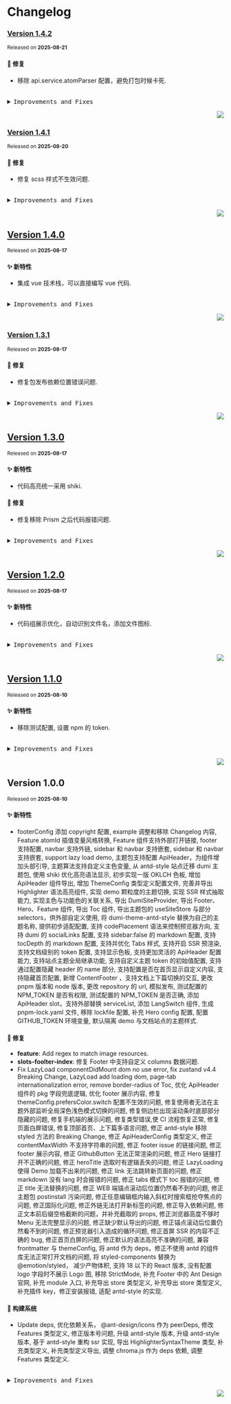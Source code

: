 # Changelog

### [Version&nbsp;1.4.2](https://github.com/39plu/dumi-theme-skk/compare/v1.4.1...v1.4.2)

<sup>Released on **2025-08-21**</sup>

#### 🐛 修复

- 移除 api.service.atomParser 配置，避免打包时候卡死.

<br/>

<details>
<summary><kbd>Improvements and Fixes</kbd></summary>

#### What's fixed

- 移除 api.service.atomParser 配置，避免打包时候卡死 ([84aacf3](https://github.com/39plu/dumi-theme-skk/commit/84aacf3))

</details>

<div align="right">

[![](https://img.shields.io/badge/-BACK_TO_TOP-151515?style=flat-square)](#readme-top)

</div>

### [Version&nbsp;1.4.1](https://github.com/39plu/dumi-theme-skk/compare/v1.4.0...v1.4.1)

<sup>Released on **2025-08-20**</sup>

#### 🐛 修复

- 修复 scss 样式不生效问题.

<br/>

<details>
<summary><kbd>Improvements and Fixes</kbd></summary>

#### What's fixed

- 修复 scss 样式不生效问题 ([176c05a](https://github.com/39plu/dumi-theme-skk/commit/176c05a))

</details>

<div align="right">

[![](https://img.shields.io/badge/-BACK_TO_TOP-151515?style=flat-square)](#readme-top)

</div>

## [Version&nbsp;1.4.0](https://github.com/39plu/dumi-theme-skk/compare/v1.3.1...v1.4.0)

<sup>Released on **2025-08-17**</sup>

#### ✨ 新特性

- 集成 vue 技术栈，可以直接编写 vue 代码.

<br/>

<details>
<summary><kbd>Improvements and Fixes</kbd></summary>

#### What's improved

- 集成 vue 技术栈，可以直接编写 vue 代码 ([2cdac3c](https://github.com/39plu/dumi-theme-skk/commit/2cdac3c))

</details>

<div align="right">

[![](https://img.shields.io/badge/-BACK_TO_TOP-151515?style=flat-square)](#readme-top)

</div>

### [Version&nbsp;1.3.1](https://github.com/39plu/dumi-theme-skk/compare/v1.3.0...v1.3.1)

<sup>Released on **2025-08-17**</sup>

#### 🐛 修复

- 修复包发布依赖位置错误问题.

<br/>

<details>
<summary><kbd>Improvements and Fixes</kbd></summary>

#### What's fixed

- 修复包发布依赖位置错误问题 ([e9d1ba9](https://github.com/39plu/dumi-theme-skk/commit/e9d1ba9))

</details>

<div align="right">

[![](https://img.shields.io/badge/-BACK_TO_TOP-151515?style=flat-square)](#readme-top)

</div>

## [Version&nbsp;1.3.0](https://github.com/39plu/dumi-theme-skk/compare/v1.2.0...v1.3.0)

<sup>Released on **2025-08-17**</sup>

#### ✨ 新特性

- 代码高亮统一采用 shiki.

#### 🐛 修复

- 修复移除 Prism 之后代码报错问题.

<br/>

<details>
<summary><kbd>Improvements and Fixes</kbd></summary>

#### What's improved

- 代码高亮统一采用 shiki ([5f2281e](https://github.com/39plu/dumi-theme-skk/commit/5f2281e))

#### What's fixed

- 修复移除 Prism 之后代码报错问题 ([764aab0](https://github.com/39plu/dumi-theme-skk/commit/764aab0))

</details>

<div align="right">

[![](https://img.shields.io/badge/-BACK_TO_TOP-151515?style=flat-square)](#readme-top)

</div>

## [Version&nbsp;1.2.0](https://github.com/39plu/dumi-theme-skk/compare/v1.1.0...v1.2.0)

<sup>Released on **2025-08-17**</sup>

#### ✨ 新特性

- 代码组展示优化，自动识别文件名，添加文件图标.

<br/>

<details>
<summary><kbd>Improvements and Fixes</kbd></summary>

#### What's improved

- 代码组展示优化，自动识别文件名，添加文件图标 ([3e0cae2](https://github.com/39plu/dumi-theme-skk/commit/3e0cae2))

</details>

<div align="right">

[![](https://img.shields.io/badge/-BACK_TO_TOP-151515?style=flat-square)](#readme-top)

</div>

## [Version&nbsp;1.1.0](https://github.com/39plu/dumi-theme-skk/compare/v1.0.0...v1.1.0)

<sup>Released on **2025-08-10**</sup>

#### ✨ 新特性

- 移除测试配置, 设置 npm 的 token.

<br/>

<details>
<summary><kbd>Improvements and Fixes</kbd></summary>

#### What's improved

- 移除测试配置 ([ad3f070](https://github.com/39plu/dumi-theme-skk/commit/ad3f070))
- 设置 npm 的 token ([f093cb7](https://github.com/39plu/dumi-theme-skk/commit/f093cb7))

</details>

<div align="right">

[![](https://img.shields.io/badge/-BACK_TO_TOP-151515?style=flat-square)](#readme-top)

</div>

## Version&nbsp;1.0.0

<sup>Released on **2025-08-10**</sup>

#### ✨ 新特性

- footerConfig 添加 copyright 配置, example 调整和移除 Changelog 内容, Feature atomId 插值变量风格转换, Feature 组件支持外部打开链接, footer 支持配置, navbar 支持外链, sidebar 和 navbar 支持嵌套, sidebar 和 navbar 支持嵌套, support lazy load demo, 主题包支持配置 ApiHeader，为组件增加头部引导, 主题算法支持自定义主色变量, 从 antd-style 站点迁移 dumi 主题包, 使用 shiki 优化高亮语法显示, 初步实现一版 OKLCH 色板, 增加 ApiHeader 组件导出, 增加 ThemeConfig 类型定义配置文件, 完善并导出 Highlighter 语法高亮组件, 实现 demo 颗粒度的主题切换, 实现 SSR 样式抽取能力, 实现主色与功能色的关联关系, 导出 DumiSiteProvider, 导出 Footer、Hero、Feature 组件, 导出 Toc 组件, 导出主题包的 useSiteStore 与部分 selectors，供外部自定义使用, 将 dumi-theme-antd-style 替换为自己的主题名称, 提供初步适配配置, 支持 codePlacement 语法来控制预览器方向, 支持 dumi 的 socialLinks 配置, 支持 sidebar:false 的 markdown 配置, 支持 tocDepth 的 markdown 配置, 支持并优化 Tabs 样式, 支持开启 SSR 预渲染, 支持文档级别的 token 配置, 支持显示色板, 支持更加灵活的 ApiHeader 配置能力, 支持站点主题全局继承功能, 支持自定义主题 token 的初始值配置, 支持通过配置隐藏 header 的 name 部分, 支持配置是否在首页显示自定义内容, 支持隐藏首页配置, 新增 ContentFooter ，支持文档上下篇切换的交互, 更改 pnpm 版本和 node 版本, 更改 repository 的 url, 模拟发布, 测试配置的 NPM_TOKEN 是否有权限, 测试配置的 NPM_TOKEN 是否正确, 添加 ApiHeader slot，支持外部替换 serviceList, 添加 LangSwitch 组件, 生成 pnpm-lock.yaml 文件, 移除 lockfile 配置, 补充 Hero config 配置, 配置 GITHUB_TOKEN 环境变量, 默认隔离 demo 与文档站点的主题样式.

#### 🐛 修复

- **feature**: Add regex to match image resources.
- **slots-foolter-index**: 修复 Footer 中支持自定义 columns 数据问题.
- Fix LazyLoad componentDidMount dom no use error, fix zustand v4.4 Breaking Change, LazyLoad add loading dom, page-tab internationalization error, remove border-radius of Toc, 优化 ApiHeader 组件的 pkg 字段兜底逻辑, 优化 footer 展示内容, 修复 themeConfig.prefersColor.switch 配置不生效的问题, 修复使用者无法在主题外部监听全局深色浅色模式切换的问题, 修复侧边栏出现滚动条时底部部分隐藏的问题, 修复手机端的展示问题, 修复类型错误,使 CI 流程恢复正常, 修复页面白屏错误, 修复顶部首页、上下篇多语言问题, 修正 antd-style 移除 styled 方法的 Breaking Change, 修正 ApiHeaderConfig 类型定义, 修正 contentMaxWidth 不支持字符串的问题, 修正 footer issue 的链接问题, 修正 footer 展示内容, 修正 GithubButton 无法正常渲染的问题, 修正 Hero 链接打开不正确的问题, 修正 heroTitle 选取时有逻辑丢失的问题, 修正 LazyLoading 使得 Demo 加载不出来的问题, 修正 link 无法跳转新页面的问题, 修正 markdown 没有 lang 时会报错的问题, 修正 tabs 模式下 toc 报错的问题, 修正 title 无法替换的问题, 修正 WEB 端锚点滚动后位置仍然看不到的问题, 修正主题包 postinstall 污染问题, 修正任意编辑框内输入斜杠时搜索框抢夺焦点的问题, 修正国际化问题, 修正外链无法打开新标签的问题, 修正导入依赖问题, 修正文本前后缀空格截断的问题，并补充截取的 props, 修正浏览器高度不够时 Menu 无法完整显示的问题, 修正缺少默认导出的问题, 修正锚点滚动后位置仍然看不到的问题, 修正预览器引入造成的循环问题, 修正首屏 SSR 的内容不正确的 bug, 修正首页白屏的问题, 修正默认的语法高亮不准确的问题, 兼容 frontmatter 与 themeConfig, 将 antd 作为 deps，修正不使用 antd 的组件库无法正常打开文档的问题, 将 styled-components 替换为 @emotion/styled， 减少产物体积, 支持 18 以下的 React 版本, 没有配置 logo 字段时不展示 Logo 图, 移除 StrictMode, 补充 Footer 中的 Ant Design 官网, 补充 module 入口, 补充导出 store 类型定义, 补充导出 store 类型定义, 补充插件 key，修正安装报错, 适配 antd-style 的实现.

#### 👷 构建系统

- Update deps, 优化依赖关系， @ant-design/icons 作为 peerDeps, 修改 Features 类型定义, 修正版本号问题, 升级 antd-style 版本, 升级 antd-style 版本, 基于 antd-style 重构 ssr 实现, 导出 HighlighterSyntaxTheme 类型, 补充类型定义, 补充类型定义导出, 调整 chroma.js 作为 deps 依赖, 调整 Features 类型定义.

<br/>

<details>
<summary><kbd>Improvements and Fixes</kbd></summary>

#### What's improved

- footerConfig 添加 copyright 配置, closes [#58](https://github.com/39plu/dumi-theme-skk/issues/58) ([341021b](https://github.com/39plu/dumi-theme-skk/commit/341021b))
- Example 调整和移除 Changelog 内容 ([460f79d](https://github.com/39plu/dumi-theme-skk/commit/460f79d))
- Feature atomId 插值变量风格转换, closes [#78](https://github.com/39plu/dumi-theme-skk/issues/78) [#74](https://github.com/39plu/dumi-theme-skk/issues/74) ([7498522](https://github.com/39plu/dumi-theme-skk/commit/7498522))
- Feature 组件支持外部打开链接 ([62e2c29](https://github.com/39plu/dumi-theme-skk/commit/62e2c29))
- Footer 支持配置 ([71eef12](https://github.com/39plu/dumi-theme-skk/commit/71eef12))
- Navbar 支持外链, closes [#72](https://github.com/39plu/dumi-theme-skk/issues/72) ([13fe23c](https://github.com/39plu/dumi-theme-skk/commit/13fe23c))
- Sidebar 和 navbar 支持嵌套 ([0e7e963](https://github.com/39plu/dumi-theme-skk/commit/0e7e963))
- Sidebar 和 navbar 支持嵌套 ([0f815cb](https://github.com/39plu/dumi-theme-skk/commit/0f815cb))
- Support lazy load demo, closes [#44](https://github.com/39plu/dumi-theme-skk/issues/44) ([89b24d1](https://github.com/39plu/dumi-theme-skk/commit/89b24d1))
- 主题包支持配置 ApiHeader，为组件增加头部引导 ([53d8aaf](https://github.com/39plu/dumi-theme-skk/commit/53d8aaf))
- 主题算法支持自定义主色变量 ([61d5d8a](https://github.com/39plu/dumi-theme-skk/commit/61d5d8a))
- 从 antd-style 站点迁移 dumi 主题包 ([a62f454](https://github.com/39plu/dumi-theme-skk/commit/a62f454))
- 使用 shiki 优化高亮语法显示 ([7bc49bf](https://github.com/39plu/dumi-theme-skk/commit/7bc49bf))
- 初步实现一版 OKLCH 色板 ([6cca155](https://github.com/39plu/dumi-theme-skk/commit/6cca155))
- 增加 ApiHeader 组件导出 ([f597ab0](https://github.com/39plu/dumi-theme-skk/commit/f597ab0))
- 增加 ThemeConfig 类型定义配置文件 ([1bbbbe7](https://github.com/39plu/dumi-theme-skk/commit/1bbbbe7))
- 完善并导出 Highlighter 语法高亮组件 ([4c524d7](https://github.com/39plu/dumi-theme-skk/commit/4c524d7))
- 实现 demo 颗粒度的主题切换 ([89cd105](https://github.com/39plu/dumi-theme-skk/commit/89cd105))
- 实现 SSR 样式抽取能力 ([760b521](https://github.com/39plu/dumi-theme-skk/commit/760b521))
- 实现主色与功能色的关联关系 ([64e3350](https://github.com/39plu/dumi-theme-skk/commit/64e3350))
- 导出 DumiSiteProvider ([01a3292](https://github.com/39plu/dumi-theme-skk/commit/01a3292))
- 导出 Footer、Hero、Feature 组件 ([6d3b425](https://github.com/39plu/dumi-theme-skk/commit/6d3b425))
- 导出 Toc 组件 ([5c7cdc3](https://github.com/39plu/dumi-theme-skk/commit/5c7cdc3))
- 导出主题包的 useSiteStore 与部分 selectors，供外部自定义使用 ([ebf672c](https://github.com/39plu/dumi-theme-skk/commit/ebf672c))
- 将 dumi-theme-antd-style 替换为自己的主题名称 ([4eeae87](https://github.com/39plu/dumi-theme-skk/commit/4eeae87))
- 提供初步适配配置 ([f2d0af6](https://github.com/39plu/dumi-theme-skk/commit/f2d0af6))
- 支持 codePlacement 语法来控制预览器方向 ([55b461a](https://github.com/39plu/dumi-theme-skk/commit/55b461a))
- 支持 dumi 的 socialLinks 配置 ([13b112e](https://github.com/39plu/dumi-theme-skk/commit/13b112e))
- 支持 sidebar:false 的 markdown 配置 ([9c5102c](https://github.com/39plu/dumi-theme-skk/commit/9c5102c))
- 支持 tocDepth 的 markdown 配置 ([16c1e89](https://github.com/39plu/dumi-theme-skk/commit/16c1e89))
- 支持并优化 Tabs 样式 ([63fff30](https://github.com/39plu/dumi-theme-skk/commit/63fff30))
- 支持开启 SSR 预渲染 ([1fb2667](https://github.com/39plu/dumi-theme-skk/commit/1fb2667))
- 支持文档级别的 token 配置 ([438e260](https://github.com/39plu/dumi-theme-skk/commit/438e260))
- 支持显示色板 ([51c45ed](https://github.com/39plu/dumi-theme-skk/commit/51c45ed))
- 支持更加灵活的 ApiHeader 配置能力 ([063062c](https://github.com/39plu/dumi-theme-skk/commit/063062c))
- 支持站点主题全局继承功能, closes [#42](https://github.com/39plu/dumi-theme-skk/issues/42) ([886a77b](https://github.com/39plu/dumi-theme-skk/commit/886a77b))
- 支持自定义主题 token 的初始值配置, closes [#9](https://github.com/39plu/dumi-theme-skk/issues/9) ([5324555](https://github.com/39plu/dumi-theme-skk/commit/5324555))
- 支持通过配置隐藏 header 的 name 部分, closes [#117](https://github.com/39plu/dumi-theme-skk/issues/117) ([8b84f32](https://github.com/39plu/dumi-theme-skk/commit/8b84f32))
- 支持配置是否在首页显示自定义内容, closes [#105](https://github.com/39plu/dumi-theme-skk/issues/105) ([b829abe](https://github.com/39plu/dumi-theme-skk/commit/b829abe))
- 支持隐藏首页配置 ([619b9ed](https://github.com/39plu/dumi-theme-skk/commit/619b9ed))
- 新增 ContentFooter ，支持文档上下篇切换的交互 ([2dc9af7](https://github.com/39plu/dumi-theme-skk/commit/2dc9af7))
- 更改 pnpm 版本和 node 版本 ([027f3e9](https://github.com/39plu/dumi-theme-skk/commit/027f3e9))
- 更改 repository 的 url ([a67afd5](https://github.com/39plu/dumi-theme-skk/commit/a67afd5))
- 模拟发布 ([34bae2f](https://github.com/39plu/dumi-theme-skk/commit/34bae2f))
- 测试配置的 NPM_TOKEN 是否有权限 ([0c5e036](https://github.com/39plu/dumi-theme-skk/commit/0c5e036))
- 测试配置的 NPM_TOKEN 是否正确 ([de06c92](https://github.com/39plu/dumi-theme-skk/commit/de06c92))
- 添加 ApiHeader slot，支持外部替换 serviceList ([05c1f07](https://github.com/39plu/dumi-theme-skk/commit/05c1f07))
- 添加 LangSwitch 组件 ([84827b8](https://github.com/39plu/dumi-theme-skk/commit/84827b8))
- 生成 pnpm-lock.yaml 文件，移除 lockfile 配置 ([6285f0b](https://github.com/39plu/dumi-theme-skk/commit/6285f0b))
- 补充 Hero config 配置 ([e6ac81c](https://github.com/39plu/dumi-theme-skk/commit/e6ac81c))
- 配置 GITHUB_TOKEN 环境变量 ([9ffd6a8](https://github.com/39plu/dumi-theme-skk/commit/9ffd6a8))
- 默认隔离 demo 与文档站点的主题样式 ([02d36a1](https://github.com/39plu/dumi-theme-skk/commit/02d36a1))

#### What's fixed

- **feature**: Add regex to match image resources, closes [#48](https://github.com/39plu/dumi-theme-skk/issues/48) ([7ceb589](https://github.com/39plu/dumi-theme-skk/commit/7ceb589))
- **slots-foolter-index**: 修复 Footer 中支持自定义 columns 数据问题, closes [#87](https://github.com/39plu/dumi-theme-skk/issues/87) ([1d1c8a4](https://github.com/39plu/dumi-theme-skk/commit/1d1c8a4))
- Fix LazyLoad componentDidMount dom no use error, closes [#54](https://github.com/39plu/dumi-theme-skk/issues/54) ([2094543](https://github.com/39plu/dumi-theme-skk/commit/2094543))
- Fix zustand v4.4 Breaking Change, closes [#85](https://github.com/39plu/dumi-theme-skk/issues/85) ([cf9d07a](https://github.com/39plu/dumi-theme-skk/commit/cf9d07a))
- LazyLoad add loading dom, closes [#45](https://github.com/39plu/dumi-theme-skk/issues/45) ([7d45403](https://github.com/39plu/dumi-theme-skk/commit/7d45403))
- Page-tab internationalization error, closes [#89](https://github.com/39plu/dumi-theme-skk/issues/89) ([c27037d](https://github.com/39plu/dumi-theme-skk/commit/c27037d))
- Remove border-radius of Toc, closes [#103](https://github.com/39plu/dumi-theme-skk/issues/103) ([20fd7f9](https://github.com/39plu/dumi-theme-skk/commit/20fd7f9))
- 优化 ApiHeader 组件的 pkg 字段兜底逻辑 ([9d3ad37](https://github.com/39plu/dumi-theme-skk/commit/9d3ad37))
- 优化 footer 展示内容 ([3377525](https://github.com/39plu/dumi-theme-skk/commit/3377525))
- 修复 themeConfig.prefersColor.switch 配置不生效的问题, closes [#110](https://github.com/39plu/dumi-theme-skk/issues/110) ([69882d1](https://github.com/39plu/dumi-theme-skk/commit/69882d1))
- 修复使用者无法在主题外部监听全局深色浅色模式切换的问题, closes [#82](https://github.com/39plu/dumi-theme-skk/issues/82) [#74](https://github.com/39plu/dumi-theme-skk/issues/74) ([98b8f29](https://github.com/39plu/dumi-theme-skk/commit/98b8f29))
- 修复侧边栏出现滚动条时底部部分隐藏的问题, closes [#35](https://github.com/39plu/dumi-theme-skk/issues/35) ([af7c69c](https://github.com/39plu/dumi-theme-skk/commit/af7c69c))
- 修复手机端的展示问题 ([2bc9371](https://github.com/39plu/dumi-theme-skk/commit/2bc9371))
- 修复类型错误，使 CI 流程恢复正常, closes [#115](https://github.com/39plu/dumi-theme-skk/issues/115) ([3fb766a](https://github.com/39plu/dumi-theme-skk/commit/3fb766a))
- 修复页面白屏错误, closes [#122](https://github.com/39plu/dumi-theme-skk/issues/122) ([08c37bb](https://github.com/39plu/dumi-theme-skk/commit/08c37bb))
- 修复顶部首页、上下篇多语言问题, closes [#92](https://github.com/39plu/dumi-theme-skk/issues/92) ([cbc6e93](https://github.com/39plu/dumi-theme-skk/commit/cbc6e93))
- 修正 antd-style 移除 styled 方法的 Breaking Change ([353df4b](https://github.com/39plu/dumi-theme-skk/commit/353df4b))
- 修正 ApiHeaderConfig 类型定义 ([87fcfda](https://github.com/39plu/dumi-theme-skk/commit/87fcfda))
- 修正 contentMaxWidth 不支持字符串的问题 ([7784d4a](https://github.com/39plu/dumi-theme-skk/commit/7784d4a))
- 修正 footer issue 的链接问题 ([5ed4bf4](https://github.com/39plu/dumi-theme-skk/commit/5ed4bf4))
- 修正 footer 展示内容 ([64568eb](https://github.com/39plu/dumi-theme-skk/commit/64568eb))
- 修正 GithubButton 无法正常渲染的问题 ([d30af71](https://github.com/39plu/dumi-theme-skk/commit/d30af71))
- 修正 Hero 链接打开不正确的问题, closes [#37](https://github.com/39plu/dumi-theme-skk/issues/37) ([17360aa](https://github.com/39plu/dumi-theme-skk/commit/17360aa))
- 修正 heroTitle 选取时有逻辑丢失的问题 ([33b2a1d](https://github.com/39plu/dumi-theme-skk/commit/33b2a1d))
- 修正 LazyLoading 使得 Demo 加载不出来的问题, closes [#63](https://github.com/39plu/dumi-theme-skk/issues/63) ([0a73d5d](https://github.com/39plu/dumi-theme-skk/commit/0a73d5d))
- 修正 link 无法跳转新页面的问题, closes [#24](https://github.com/39plu/dumi-theme-skk/issues/24) ([29cb658](https://github.com/39plu/dumi-theme-skk/commit/29cb658))
- 修正 markdown 没有 lang 时会报错的问题 ([8182b23](https://github.com/39plu/dumi-theme-skk/commit/8182b23))
- 修正 tabs 模式下 toc 报错的问题 ([b58686a](https://github.com/39plu/dumi-theme-skk/commit/b58686a))
- 修正 title 无法替换的问题 ([e5fe591](https://github.com/39plu/dumi-theme-skk/commit/e5fe591))
- 修正 WEB 端锚点滚动后位置仍然看不到的问题, closes [#32](https://github.com/39plu/dumi-theme-skk/issues/32) ([c1d43be](https://github.com/39plu/dumi-theme-skk/commit/c1d43be))
- 修正主题包 postinstall 污染问题 ([cd66889](https://github.com/39plu/dumi-theme-skk/commit/cd66889))
- 修正任意编辑框内输入斜杠时搜索框抢夺焦点的问题, closes [#23](https://github.com/39plu/dumi-theme-skk/issues/23) ([bfb290a](https://github.com/39plu/dumi-theme-skk/commit/bfb290a))
- 修正国际化问题 ([7b561c7](https://github.com/39plu/dumi-theme-skk/commit/7b561c7))
- 修正外链无法打开新标签的问题, closes [#57](https://github.com/39plu/dumi-theme-skk/issues/57) ([53c0f0e](https://github.com/39plu/dumi-theme-skk/commit/53c0f0e))
- 修正导入依赖问题 ([e927e16](https://github.com/39plu/dumi-theme-skk/commit/e927e16))
- 修正文本前后缀空格截断的问题，并补充截取的 props ([079bd86](https://github.com/39plu/dumi-theme-skk/commit/079bd86))
- 修正浏览器高度不够时 Menu 无法完整显示的问题, closes [#20](https://github.com/39plu/dumi-theme-skk/issues/20) ([078d511](https://github.com/39plu/dumi-theme-skk/commit/078d511))
- 修正缺少默认导出的问题 ([764c68a](https://github.com/39plu/dumi-theme-skk/commit/764c68a))
- 修正锚点滚动后位置仍然看不到的问题 ([0e6b2ad](https://github.com/39plu/dumi-theme-skk/commit/0e6b2ad))
- 修正预览器引入造成的循环问题 ([078f3ce](https://github.com/39plu/dumi-theme-skk/commit/078f3ce))
- 修正首屏 SSR 的内容不正确的 bug, closes [#62](https://github.com/39plu/dumi-theme-skk/issues/62) ([8a14b12](https://github.com/39plu/dumi-theme-skk/commit/8a14b12))
- 修正首页白屏的问题 ([31eb2be](https://github.com/39plu/dumi-theme-skk/commit/31eb2be))
- 修正默认的语法高亮不准确的问题 ([e225dfb](https://github.com/39plu/dumi-theme-skk/commit/e225dfb))
- 兼容 frontmatter 与 themeConfig ([4be5091](https://github.com/39plu/dumi-theme-skk/commit/4be5091))
- 将 antd 作为 deps，修正不使用 antd 的组件库无法正常打开文档的问题, closes [#51](https://github.com/39plu/dumi-theme-skk/issues/51) ([acfbad7](https://github.com/39plu/dumi-theme-skk/commit/acfbad7))
- 将 styled-components 替换为 @emotion/styled， 减少产物体积 ([616d464](https://github.com/39plu/dumi-theme-skk/commit/616d464))
- 支持 18 以下的 React 版本, closes [#11](https://github.com/39plu/dumi-theme-skk/issues/11) [#10](https://github.com/39plu/dumi-theme-skk/issues/10) ([bde6e23](https://github.com/39plu/dumi-theme-skk/commit/bde6e23))
- 没有配置 logo 字段时不展示 Logo 图 ([ff7e0be](https://github.com/39plu/dumi-theme-skk/commit/ff7e0be))
- 移除 StrictMode, closes [#34](https://github.com/39plu/dumi-theme-skk/issues/34) ([af0940f](https://github.com/39plu/dumi-theme-skk/commit/af0940f))
- 补充 Footer 中的 Ant Design 官网 ([89dd147](https://github.com/39plu/dumi-theme-skk/commit/89dd147))
- 补充 module 入口 ([bf9fd94](https://github.com/39plu/dumi-theme-skk/commit/bf9fd94))
- 补充导出 store 类型定义 ([a39e89b](https://github.com/39plu/dumi-theme-skk/commit/a39e89b))
- 补充导出 store 类型定义 ([6b6eed7](https://github.com/39plu/dumi-theme-skk/commit/6b6eed7))
- 补充插件 key，修正安装报错 ([e2a0cd6](https://github.com/39plu/dumi-theme-skk/commit/e2a0cd6))
- 适配 antd-style 的实现 ([0f98201](https://github.com/39plu/dumi-theme-skk/commit/0f98201))

#### Build system

- Update deps ([2b44aba](https://github.com/39plu/dumi-theme-skk/commit/2b44aba))
- 优化依赖关系， @ant-design/icons 作为 peerDeps ([edfd255](https://github.com/39plu/dumi-theme-skk/commit/edfd255))
- 修改 Features 类型定义 ([ba8751c](https://github.com/39plu/dumi-theme-skk/commit/ba8751c))
- 修正版本号问题 ([65f07b8](https://github.com/39plu/dumi-theme-skk/commit/65f07b8))
- 升级 antd-style 版本 ([444f75a](https://github.com/39plu/dumi-theme-skk/commit/444f75a))
- 升级 antd-style 版本 ([32f00b4](https://github.com/39plu/dumi-theme-skk/commit/32f00b4))
- 基于 antd-style 重构 ssr 实现, closes [#17](https://github.com/39plu/dumi-theme-skk/issues/17) ([df34526](https://github.com/39plu/dumi-theme-skk/commit/df34526))
- 导出 HighlighterSyntaxTheme 类型 ([f92f8fb](https://github.com/39plu/dumi-theme-skk/commit/f92f8fb))
- 补充类型定义 ([5effb5a](https://github.com/39plu/dumi-theme-skk/commit/5effb5a))
- 补充类型定义导出 ([c484203](https://github.com/39plu/dumi-theme-skk/commit/c484203))
- 调整 chroma.js 作为 deps 依赖 ([6a83037](https://github.com/39plu/dumi-theme-skk/commit/6a83037))
- 调整 Features 类型定义 ([3e51ff4](https://github.com/39plu/dumi-theme-skk/commit/3e51ff4))

</details>

<div align="right">

[![](https://img.shields.io/badge/-BACK_TO_TOP-151515?style=flat-square)](#readme-top)

</div>
